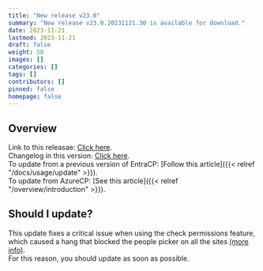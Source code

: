 ```yaml
---
title: "New release v23.0"
summary: "New release v23.0.20231121.30 is available for download."
date: 2023-11-21
lastmod: 2023-11-21
draft: false
weight: 50
images: []
categories: []
tags: []
contributors: []
pinned: false
homepage: false
---
```


## Overview

Link to this releasae: [Click here](https://github.com/Yvand/EntraCP/releases/tag/v23.0.20231121.30).  
Changelog in this version: [Click here](https://github.com/Yvand/EntraCP/blob/master/CHANGELOG.md#entracp-v2302023112130-enhancements--bug-fixes---published-in-november-21-2023).  
To update from a previous version of EntraCP: [Follow this article]({{< relref "/docs/usage/update" >}}).  
To update from AzureCP: [See this article]({{< relref "/overview/introduction" >}}).

## Should I update?

This update fixes a critical issue when using the check permissions feature, which caused a hang that blocked the people picker on all the sites [(more info)](https://github.com/Yvand/EntraCP/issues/210).  
For this reason, you should update as soon as possible.
